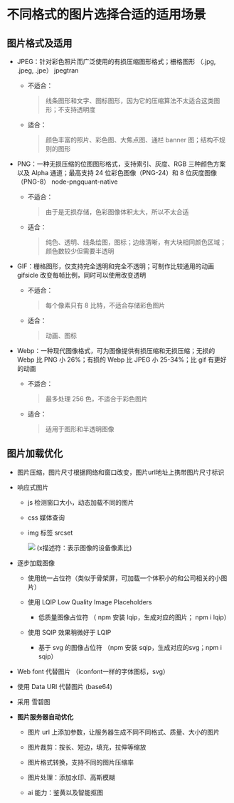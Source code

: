 # 不同格式的图片选择合适的适用场景

## 图片格式及适用

- JPEG：针对彩色照片而广泛使用的有损压缩图形格式；栅格图形  （.jpg, .jpeg, .jpe）    jpegtran

  - 不适合：

    > 线条图形和文字、图标图形，因为它的压缩算法不太适合这类图形；不支持透明度

  - 适合：

    > 颜色丰富的照片、彩色图、大焦点图、通栏 banner 图；结构不规则的图形

- PNG：一种无损压缩的位图图形格式，支持索引、灰度、RGB 三种颜色方案以及 Alpha 通道；最高支持 24 位彩色图像（PNG-24）和 8 位灰度图像（PNG-8）   node-pngquant-native

  - 不适合：

    > 由于是无损存储，色彩图像体积太大，所以不太合适

  - 适合：

    > 纯色、透明、线条绘图，图标；边缘清晰，有大块相同颜色区域；颜色数较少但需要半透明

- GIF：栅格图形，仅支持完全透明和完全不透明；可制作比较通用的动画   gifsicle  改变每帧比例，同时可以使用改变透明

  - 不适合：

    > 每个像素只有 8 比特，不适合存储彩色图片

  - 适合：

    > 动画、图标

- Webp：一种现代图像格式，可为图像提供有损压缩和无损压缩；无损的 Webp 比 PNG 小 26%；有损的 Webp 比 JPEG 小 25-34%；比 gif 有更好的动画

  - 不适合：

    > 最多处理 256 色，不适合于彩色图片

  - 适合：

    > 适用于图形和半透明图像

## 图片加载优化

- 图片压缩，图片尺寸根据网络和窗口改变，图片url地址上携带图片尺寸标识

- 响应式图片

  - js 检测窗口大小，动态加载不同的图片

  - css 媒体查询

  - img 标签 srcset

    <img srcset="img-320w.jpg,img-640w.jpg 2x,img-960w.jpg 3x" src="img-960w.jpg" /> (x描述符：表示图像的设备像素比)

- 逐步加载图像

  - 使用统一占位符（类似于骨架屏，可加载一个体积小的和公司相关的小图片）

  - 使用 LQIP       Low Quality Image Placeholders

    - 低质量图像占位符 （ npm 安装 lqip，生成对应的图片； npm i lqip）

  - 使用 SQIP  效果稍微好于 LQIP

    - 基于 svg 的图像占位符 （npm 安装 sqip，生成对应的svg；npm i sqip）

- Web font 代替图片 （iconfont一样的字体图标，svg）

- 使用 Data URI 代替图片 (base64)

- 采用 雪碧图

- **图片服务器自动优化**

  - 图片 url 上添加参数，让服务器生成不同不同格式、质量、大小的图片

  - 图片裁剪：按长、短边，填充，拉伸等缩放

  - 图片格式转换，支持不同的图片压缩率

  - 图片处理：添加水印、高斯模糊

  - ai 能力：鉴黄以及智能抠图


